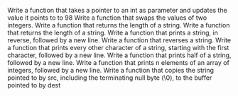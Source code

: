 Write a function that takes a pointer to an int as parameter and updates the value it points to to 98
Write a function that swaps the values of two integers.
Write a function that returns the length of a string.
Write a function that returns the length of a string.
Write a function that prints a string, in reverse, followed by a new line.
Write a function that reverses a string.
Write a function that prints every other character of a string, starting with the first character, followed by a new line.
Write a function that prints half of a string, followed by a new line.
Write a function that prints n elements of an array of integers, followed by a new line.
Write a function that copies the string pointed to by src, including the terminating null byte (\0), to the buffer pointed to by dest
